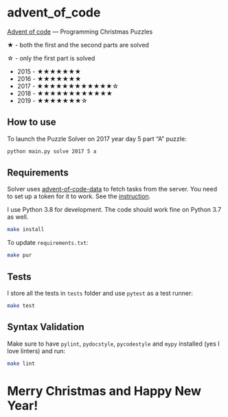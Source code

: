 # advent_of_code

[Advent of code](http://adventofcode.com/) — Programming Christmas Puzzles

★ - both the first and the second parts are solved

☆ - only the first part is solved

- 2015 - ★★★★★★★
- 2016 - ★★★★★★★
- 2017 - ★★★★★★★★★★★★☆
- 2018 - ★★★★★★★★★★★★
- 2019 - ★★★★★★★☆

## How to use

To launch the Puzzle Solver on 2017 year day 5 part “A” puzzle:

```bash
python main.py solve 2017 5 a
```

## Requirements

Solver uses [advent-of-code-data][1] to fetch tasks from the server. You
need to set up a token for it to work. See the [instruction][2].

I use Python 3.8 for development. The code should work fine on Python 3.7 as
well.

```bash
make install
```

To update `requirements.txt`:

```bash
make pur
```

## Tests

I store all the tests in `tests` folder and use `pytest` as a test runner:

```bash
make test
```

## Syntax Validation

Make sure to have `pylint`, `pydocstyle`, `pycodestyle` and `mypy` installed
(yes I love linters) and run:

```bash
make lint
```

# Merry Christmas and Happy New Year!

[1]: https://github.com/wimglenn/advent-of-code-data
[2]: https://github.com/wimglenn/advent-of-code-wim/issues/1
